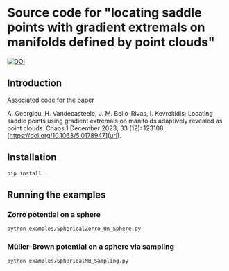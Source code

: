 # Source code for "locating saddle points with gradient extremals on manifolds defined by point clouds"
[![DOI](https://zenodo.org/badge/662695788.svg)](https://zenodo.org/badge/latestdoi/662695788)

## Introduction
Associated code for the paper 

A. Georgiou, H. Vandecasteele, J. M. Bello-Rivas, I. Kevrekidis; Locating saddle points using gradient extremals on manifolds adaptively revealed as point clouds. Chaos 1 December 2023; 33 (12): 123108. [https://doi.org/10.1063/5.0178947](url).

## Installation
```sh
pip install .
```

## Running the examples

### Zorro potential on a sphere

```sh
python examples/SphericalZorro_On_Sphere.py
```

### Müller-Brown potential on a sphere via sampling

```sh
python examples/SphericalMB_Sampling.py
```

